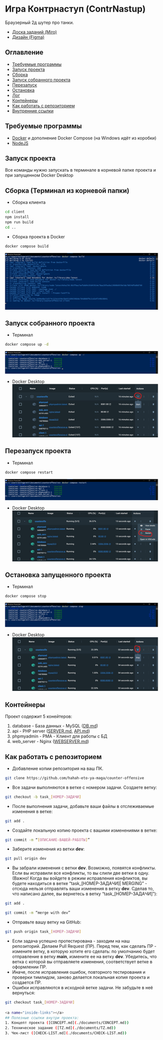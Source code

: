# Игра Контрнаступ (ContrNastup)
Браузерный 2д шутер про танки.
* [Доска заданий (Miro)](https://miro.com/app/board/uXjVMlZXLK0=/?share_link_id=267926727208)
* [Дизайн (Figma)](https://www.figma.com/file/o4i6tlpz45fEzdjZYZkoGu/Макеты?type=design&node-id=0%3A1&mode=design&t=LiBC4qdAeW1BguQ2-1)

## Оглавление
+ [Требуемые программы](#required-programs)
+ [Запуск проекта](#start)
+ [Сборка](#build)
+ [Запуск собранного проекта](#up)
+ [Перезапуск](#restart)
+ [Остановка](#stop)
+ [Лог](#log)
+ [Контейнеры](#containers)
+ [Как работать с репозиторием](#repo-guide)
+ [Внутренние ссылки](#inside-links)

<a name="required-programs"></a>
## Требуемые программы
* [Docker](https://docs.docker.com/desktop/install/windows-install/) и дополнение Docker Compose (на Windows идёт из коробки)
* [NodeJS](https://nodejs.org/en/download)

<a name="start"></a>
## Запуск проекта
Все команды нужно запускать в терминале в корневой папке проекта и при запущенном Docker Desktop

<a name="build"></a>
## Сборка (Терминал из корневой папки)
* Сборка клиента
```bash
cd client
npm install
npm run build
cd ..
```
* Сборка проекта в Docker
```bash
docker compose build
```
![Пример сборки проекта](documents/docker/readme/cmd-build-example.jpg)


<a name="up"></a>
## Запуск собранного проекта
+ Терминал
```bash
docker compose up -d
```
![Пример запуска проекта](documents/docker/readme/cmd-up-example.jpg)
+ Docker Desktop
![Пример запуска проекта в главном меню Docker Desktop](documents/docker/readme/docker-desktop-up-example.jpg)

<a name="restart"></a>
## Перезапуск проекта
+ Терминал
```bash
docker compose restart
```
![Пример перезапуска проекта](documents/docker/readme/cmd-restart-example.jpg)
+ Docker Desktop
![Пример перезапуска проекта в главном меню Docker Desktop](documents/docker/readme/docker-desktop-restart-example.jpg)

<a name="stop"></a>
## Остановка запущенного проекта
+ Терминал
```bash
docker compose stop
```
![Пример остановки проекта](documents/docker/readme/cmd-stop-example.jpg)
+ Docker Desktop
![Пример остановки проекта в главном меню Docker Desktop](documents/docker/readme/docker-desktop-stop-example.jpg)

<a name="containers"></a>
## Контейнеры
Проект содержит 5 конейтеров:
1. database - База данных - MySQL ([DB.md](./documents/DB.md))
2. api - PHP server ([SERVER.md](./server/README.md), [API.md](./server/API.md))
3. phpmyadmin - PMA - Клиент для работы с БД
4. web_server - Nginx ([WEBSERVER.md](./documents/WEBSERVER.md))

<a name="repo-guide"></a>
## Как работать с репозиторием
+ Добавление копии репозитория на ваш ПК.
```bash
git clone https://github.com/hahah-eto-ya-maga/counter-offensive
```
+ Все задачи выполняются в ветке с номером задачи. Создаете ветку:
```bash
git checkout -b task_[НОМЕР-ЗАДАЧИ]
```
+ После выполнения задачи, добавьте ваши файлы в отслеживаемые изменения в ветке:
```bash
git add .
```
+ Создайте локальную копию проекта с вашими изменениями в ветке:
```bash
git commit -m “[ОПИСАНИЕ-ВАШЕЙ-РАБОТЫ]”
```
+ Заберите изменения из ветки **dev**:
```bash
git pull origin dev
```
+ Вы забрали изменения с ветки **dev**. Возможно, появятся конфликты. Если вы исправили все конфликты, то вы слили две ветки в одну. (Важно! Когда вы войдете в режим исправления конфликтов, вы будете находиться в ветке “task_[НОМЕР-ЗАДАЧИ]| MERGING” - отсюда нельзя отправлять ваши изменения в ветку **dev**. Сделав то, что написано далее, вы вернетесь в ветку “task_[НОМЕР-ЗАДАЧИ]”): 
```bash
git add .
```
```bash
git commit -m “merge with dev”
```
+ Отправьте вашу ветку на GitHub:
```bash
git push origin task_[НОМЕР-ЗАДАЧИ]
```
+ Если задача успешно протестирована - заходим на наш репозиторий. Делаем Pull Request (ПР). Перед тем, как сделать ПР - измените ветку, в которую хотите его сделать: по умолчанию будет отправление в ветку **main**, измените ее на ветку **dev**. Убедитесь, что ветка с которой вы отправляете изменения, соответствует ветке в оформлении ПР.
+ Иначе, после исправления ошибок, повторного тестирования и проверки тимлидом, заново делается локальная копия проекта и создается ПР.
+ Ошибки исправляются в исходной ветке задачи. Не забудьте в неё вернуться:
```bash
git checkout task_[НОМЕР-ЗАДАЧИ]

<a name="inside-links"></a>
## Полезные ссылки внутри проекта:
1. Концепт проекта ([CONCEPT.md](./documents/CONCEPT.md))
2. Техническое задание ([TZ.md](./documents/TZ.md))
3. Чек-лист ([CHECK-LIST.md](./documents/CHECK-LIST.md))